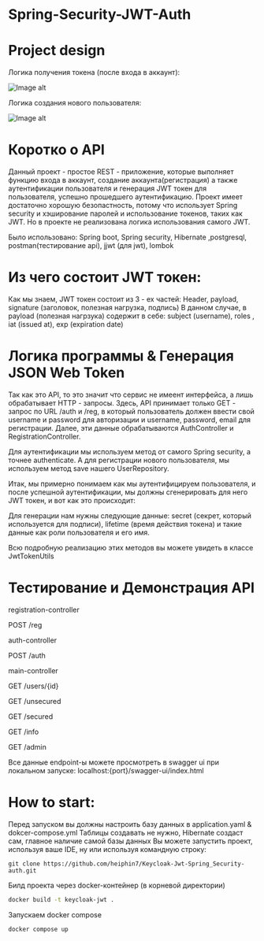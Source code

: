 # Spring-Security-JWT-Auth

# Project design

Логика получения токена (после входа в аккаунт):

![Image alt](https://github.com/heiphin7/Spring-Security-JWT-Auth/blob/main/img/project%20architecture.png)

Логика создания нового пользователя: 

![Image alt](https://github.com/heiphin7/Spring-Security-JWT-Auth/blob/main/img/%D0%A1%D0%BD%D0%B8%D0%BC%D0%BE%D0%BA%20%D1%8D%D0%BA%D1%80%D0%B0%D0%BD%D0%B0%202024-03-10%20205039.png)


# Коротко о API

Данный проект - простое REST - приложение, которые выполняет функцию входа в аккаунт, создание аккаунта(регистрация) а также аутентификации пользователя и генерация JWT токен для пользователя, успешно прошедшего аутентификацию. Проект имеет достаточно хорошую безопастность, потому что использует Spring security и хэширование паролей и использование токенов, таких как JWT. Но в проекте не реализована логика использования 
самого JWT. 

Было использовано:
Spring boot, Spring security, Hibernate ,postgresql, postman(тестирование api), jjwt (для jwt), lombok

# Из чего состоит JWT токен:

 Как мы знаем, JWT токен состоит из 3 - ех частей: Header, payload, signature (заголовок, полезная нагрузка, подпись)
 В данном случае, в payload (полезная нагрзука) содержит в себе: subject (username), roles , iat (issued at), exp (expiration date)

# Логика программы & Генерация JSON Web Token

Так как это API, то это значит что сервис не имеент интерфейса, а лишь обрабатывает HTTP - запросы. Здесь, API принимает только GET - запрос по 
URL /auth и /reg, в который пользователь должен ввести свой username и password для авторизации и username, password, email для регистрации. 
Далее, эти данные обрабатываются AuthController и RegistrationController.

Для аутентификации мы используем метод от самого Spring security, а точнее authenticate. А для регистрации нового пользователя, мы используем метод 
save нашего UserRepository.

Итак, мы примерно понимаем как мы аутентифицируем пользователя, и после успешной аутентификации, мы должны сгенерировать для него JWT токен, и вот как это
происходит:

Для генерации нам нужны следующие данные: secret (секрет, который используется для подписи), lifetime (время действия токена) и такие данные как 
роли пользователя и его имя.

Всю подробную реализацию этих методов вы можете увидеть в классе JwtTokenUtils

# Тестирование и Демонстрация API

registration-controller

POST
/reg

auth-controller

POST
/auth

main-controller

GET
/users/{id}

GET
/unsecured

GET
/secured

GET
/info

GET
/admin

Все данные endpoint-ы можете просмотреть в swagger ui при локальном запуске: localhost:{port}/swagger-ui/index.html


# How to start:

Перед запуском вы должны настроить базу данных в application.yaml & dokcer-compose.yml
Таблицы создавать не нужно, Hibernate создаст сам, главное наличие самой базы данных
Вы можете запустить проект, используя ваше IDE, ну или используя командную строку:
   
    
    git clone https://github.com/heiphin7/Keycloak-Jwt-Spring_Security-auth.git
   

Билд проекта через docker-контейнер (в корневой директории)

  ```bash
  docker build -t keycloak-jwt . 
  ```

Запускаем docker compose

 ``` bash
 docker compose up
 ```
